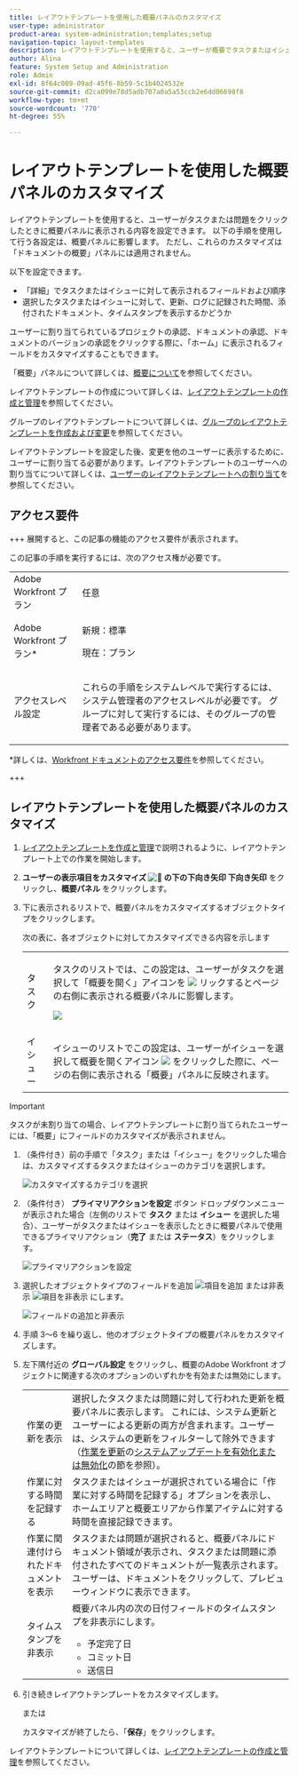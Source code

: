 ```yaml
---
title: レイアウトテンプレートを使用した概要パネルのカスタマイズ
user-type: administrator
product-area: system-administration;templates;setup
navigation-topic: layout-templates
description: レイアウトテンプレートを使用すると、ユーザーが概要でタスクまたはイシューをクリックしたときに表示される内容を設定できます。 以下の手順を使用して行う各設定は、概要パネルに影響します。 ただし、これらのカスタマイズは「ドキュメントの概要」パネルには適用されません。
author: Alina
feature: System Setup and Administration
role: Admin
exl-id: 8f64c009-09ad-45f6-8b59-5c1b4024532e
source-git-commit: d2ca099e78d5adb707a0a5a53ccb2e6dd06698f8
workflow-type: tm+mt
source-wordcount: '770'
ht-degree: 55%

---
```


# レイアウトテンプレートを使用した概要パネルのカスタマイズ

<!--Audited: 11/2024-->

<!--<span class="preview">The highlighted information on this page refers to functionality not yet generally available. It is available only in the Preview environment for all customers. After the monthly releases to Production, the same features are also available in the Production environment for customers who enabled fast releases. </span>   

<span class="preview">For information about fast releases, see [Enable or disable fast releases for your organization](/help/quicksilver/administration-and-setup/set-up-workfront/configure-system-defaults/enable-fast-release-process.md). </span>   -->


レイアウトテンプレートを使用すると、ユーザーがタスクまたは問題をクリックしたときに概要パネルに表示される内容を設定できます。 以下の手順を使用して行う各設定は、概要パネルに影響します。 ただし、これらのカスタマイズは「ドキュメントの概要」パネルには適用されません。

以下を設定できます。

* 「詳細」でタスクまたはイシューに対して表示されるフィールドおよび順序
* 選択したタスクまたはイシューに対して、更新、ログに記録された時間、添付されたドキュメント、タイムスタンプを表示するかどうか

ユーザーに割り当てられているプロジェクトの承認、ドキュメントの承認、ドキュメントのバージョンの承認をクリックする際に、「ホーム」に表示されるフィールドをカスタマイズすることもできます。

「概要」パネルについて詳しくは、[概要について](../../../workfront-basics/the-new-workfront-experience/summary-overview.md)を参照してください。

レイアウトテンプレートの作成について詳しくは、[レイアウトテンプレートの作成と管理](../use-layout-templates/create-and-manage-layout-templates.md)を参照してください。

グループのレイアウトテンプレートについて詳しくは、[グループのレイアウトテンプレートを作成および変更](../../../administration-and-setup/manage-groups/work-with-group-objects/create-and-modify-a-groups-layout-templates.md)を参照してください。

レイアウトテンプレートを設定した後、変更を他のユーザーに表示するために、ユーザーに割り当てる必要があります。レイアウトテンプレートのユーザーへの割り当てについて詳しくは、[ユーザーのレイアウトテンプレートへの割り当て](../use-layout-templates/assign-users-to-layout-template.md)を参照してください。

## アクセス要件

+++ 展開すると、この記事の機能のアクセス要件が表示されます。

この記事の手順を実行するには、次のアクセス権が必要です。

<table style="table-layout:auto"> 
 <col> 
 <col> 
 <tbody> 
  <tr> 
   <td role="rowheader">Adobe Workfront プラン</td> 
   <td>任意</td> 
  </tr> 
  <tr> 
   <td role="rowheader">Adobe Workfront プラン*</td> 
   <td><p>新規：標準</p>
  <p> 現在：プラン</p>
   </td> 
  </tr> 
  <tr> 
   <td role="rowheader">アクセスレベル設定</td> 
   <td> <p>これらの手順をシステムレベルで実行するには、システム管理者のアクセスレベルが必要です。
グループに対して実行するには、そのグループの管理者である必要があります。</p> </td> 
  </tr> 
 </tbody> 
</table>

*詳しくは、[Workfront ドキュメントのアクセス要件](/help/quicksilver/administration-and-setup/add-users/access-levels-and-object-permissions/access-level-requirements-in-documentation.md)を参照してください。

+++

## レイアウトテンプレートを使用した概要パネルのカスタマイズ

1. [レイアウトテンプレートを作成と管理](../../../administration-and-setup/customize-workfront/use-layout-templates/create-and-manage-layout-templates.md)で説明されるように、レイアウトテンプレート上での作業を開始します。

1. **ユーザーの表示項目をカスタマイズ ![&#128279;](assets/dropdown-arrow.png) の下の下向き矢印  下向き矢印** をクリックし、**概要パネル** をクリックします。

1. 下に表示されるリストで、概要パネルをカスタマイズするオブジェクトタイプをクリックします。

   次の表に、各オブジェクトに対してカスタマイズできる内容を示します

   <table style="table-layout:auto"> 
    <col> 
    <col> 
    <tbody> 
     <tr> 
      <td role="rowheader">タスク</td> 
      <td> <p>タスクのリストでは、この設定は、ユーザーがタスクを選択して「概要を開く」アイコンを <img src="assets/summary-panel-icon.png"> リックするとページの右側に表示される概要パネルに影響します。</p>

   <p> <img src="assets/summary-details.jpg"> </p> </td> 
     </tr> 
     <tr> 
      <td role="rowheader">イシュー</td> 
      <td><p>イシューのリストでこの設定は、ユーザーがイシューを選択して概要を開くアイコン <img src="assets/summary-panel-icon.png"> をクリックした際に、ページの右側に表示される「概要」パネルに反映されます。</p> </td> 
     </tr> 
    </tbody> 
   </table>

<!--These were removed with the new Home: 

<tr> 
      <td role="rowheader">Projects</td> 
      <td><ul><li><p>In Home, when a user clicks a project approval assigned to them, your configuration for this setting affects the area to the right of the approval.</p>
      <p><b>IMPORTANT:</b> </p><p>This is a deprecated feature. Any changes you make to this area are related to a feature that Workfront has removed. This option will be removed from Workfront with a later maintenance update.</p></li>
      </ul> 
      </td> 
     </tr> 
     <tr> 
      <td role="rowheader">Documents</td> 
      <td>
     <ul><li><p>In Home, when a user clicks a document approval assigned to them, your configuration for this setting affects the area to the right of the approval.</p>
      <p><b>IMPORTANT:</b> </p><p> This is a deprecated feature. Any changes you make to this area are related to a feature that Workfront has removed. This option will be removed from Workfront with a later maintenance update.</p></li>
      </ul>
      </td> 
     </tr> 
     <tr> 
      <td role="rowheader">Document Versions</td> 
      <td><ul><li><p>In Home, when a user clicks an approval assigned to them for a particular version of a document, your configuration for this setting affects the area to the right of the approval.</p>
      <p><p><b>IMPORTANT:</b></p> This is a deprecated feature. Any changes you make to this area are related to a feature that Workfront has removed. This option will be removed from Workfront with a later maintenance update.</p></li>
      </ul>
      </td> 
     </tr> -->


>[!IMPORTANT]
>
>タスクが未割り当ての場合、レイアウトテンプレートに割り当てられたユーザーには、「概要」にフィールドのカスタマイズが表示されません。

1. （条件付き）前の手順で「タスク」または「イシュー」をクリックした場合は、カスタマイズするタスクまたはイシューのカテゴリを選択します。

   ![ カスタマイズするカテゴリを選択 ](assets/choose-cat-cstmz-nwe-adobe-branding.png)

1. （条件付き） **プライマリアクションを設定** ボタン ドロップダウンメニューが表示された場合（左側のリストで **タスク** または **イシュー** を選択した場合）、ユーザーがタスクまたはイシューを表示したときに概要パネルで使用できるプライマリアクション（**完了** または **ステータス**）をクリックします。

   ![ プライマリアクションを設定 ](assets/set-primary-action-button-dropdown-pdf-adobe-branding.png)

1. 選択したオブジェクトタイプのフィールドを追加 ![ 項目を追加 ](assets/add-item-plus-in-circle-blue.png) または非表示 ![ 項目を非表示 ](assets/close-or-hide---x.png) にします。

   ![ フィールドの追加と非表示 ](assets/lt-home-add-hide-fields-adobe-branding.png)

1. 手順 3～6 を繰り返し、他のオブジェクトタイプの概要パネルをカスタマイズします。
1. 左下隅付近の **グローバル設定** をクリックし、概要のAdobe Workfront オブジェクトに関連する次のオプションのいずれかを有効または無効にします。

   <table style="table-layout:auto"> 
    <col> 
    <col> 
    <tbody> 
     <tr> 
      <td role="rowheader">作業の更新を表示</td> 
      <td>選択したタスクまたは問題に対して行われた更新を概要パネルに表示します。 これには、システム更新とユーザーによる更新の両方が含まれます。ユーザーは、システムの更新をフィルターして除外できます（<a href="../../../workfront-basics/updating-work-items-and-viewing-updates/update-work.md" class="MCXref xref">作業を更新</a>の<a href="../../../workfront-basics/updating-work-items-and-viewing-updates/update-work.md#enable" class="MCXref xref">システムアップデートを有効化または無効化</a>の節を参照）。</td> 
     </tr> 
     <tr> 
      <td role="rowheader">作業に対する時間を記録する</td> 
      <td>タスクまたはイシューが選択されている場合に「作業に対する時間を記録する」オプションを表示し、ホームエリアと概要エリアから作業アイテムに対する時間を直接記録できます。</td> 
     </tr> 
     <tr> 
      <td role="rowheader">作業に関連付けられたドキュメントを表示</td> 
      <td>タスクまたは問題が選択されると、概要パネルにドキュメント領域が表示され、タスクまたは問題に添付されたすべてのドキュメントが一覧表示されます。 ユーザーは、ドキュメントをクリックして、プレビューウィンドウに表示できます。</td> 
     </tr> 
     <tr> 
      <td role="rowheader">タイムスタンプを非表示</td> 
      <td>概要パネル内の次の日付フィールドのタイムスタンプを非表示にします。
       <ul>
        <li>予定完了日</li>
        <li>コミット日</li>
        <li>送信日</li>
       </ul></td> 
     </tr> 
    </tbody> 
   </table>

1. 引き続きレイアウトテンプレートをカスタマイズします。

   または

   カスタマイズが終了したら、「**保存**」をクリックします。

レイアウトテンプレートについて詳しくは、[レイアウトテンプレートの作成と管理](../../../administration-and-setup/customize-workfront/use-layout-templates/create-and-manage-layout-templates.md)を参照してください。
